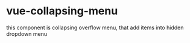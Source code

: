 # vue-collapsing-menu

this component is collapsing overflow menu, that add items into hidden dropdown menu
